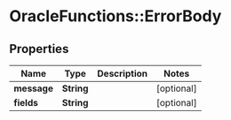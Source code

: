 # OracleFunctions::ErrorBody

## Properties
Name | Type | Description | Notes
------------ | ------------- | ------------- | -------------
**message** | **String** |  | [optional] 
**fields** | **String** |  | [optional] 


